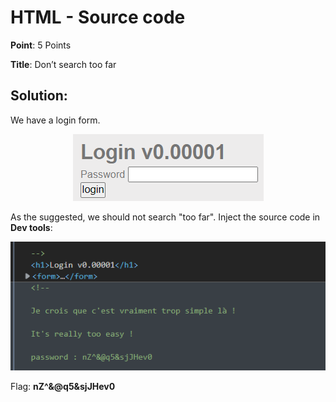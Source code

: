 # HTML - Source code

**Point**: 5 Points

**Title**: Don’t search too far

## Solution:

We have a login form.

<p align="center"><img src="images/form.png" > </p>

As the suggested, we should not search "too far". Inject the source code in **Dev tools**:

<p align="center"><img src="images/pass.png"> </p>

Flag: **nZ^&@q5&sjJHev0**